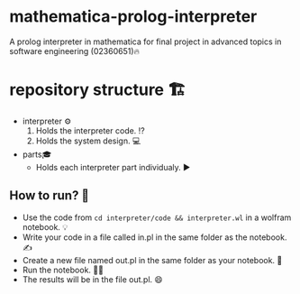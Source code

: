 # mathematica-prolog-interpreter
A prolog interpreter in mathematica for final project in advanced topics in software engineering (02360651)🔥

# repository structure 🏗️
- interpreter ⚙️
    1) Holds the interpreter code. ⁉️
    2) Holds the system design. 💻
- parts🎓
    - Holds each interpreter part individualy. ▶️

## How to run? 🏃
- Use the code from `cd interpreter/code && interpreter.wl` in a wolfram notebook. 💡
- Write your code in a file called in.pl in the same folder as the notebook. ✍️
- Create a new file named out.pl in the same folder as your notebook. 🤔
- Run the notebook. 🏃‍♂️
- The results will be in the file out.pl. 😄
